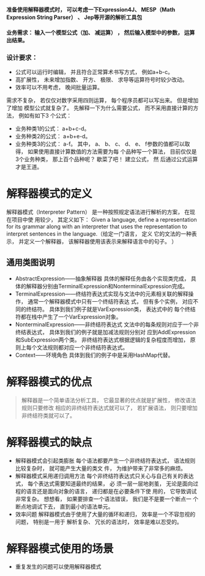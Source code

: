 **准备使用解释器模式时， 可以考虑一下Expression4J、 MESP（Math Expression String Parser） 、 Jep等开源的解析工具包**

#### 业务需求： 输入一个模型公式（加、 减运算） ， 然后输入模型中的参数， 运算出结果。
### 设计要求：
* 公式可以运行时编辑， 并且符合正常算术书写方式， 例如a+b-c。
* 高扩展性， 未来增加指数、 开方、 极限、 求导等运算符号时较少改动。
* 效率可以不用考虑， 晚间批量运算。

需求不复杂， 若仅仅对数字采用四则运算， 每个程序员都可以写出来。 但是增加了增加
模型公式就复杂了。 先解释一下为什么需要公式， 而不采用直接计算的方法， 例如有如下3
个公式：
* 业务种类1的公式： a+b+c-d。
* 业务种类2的公式： a+b+e-d。
* 业务种类3的公式： a-f。
其中， a、 b、 c、 d、 e、 f参数的值都可以取得， 如果使用直接计算数值的方法需要为每
个品种写一个算法， 目前仅仅是3个业务种类， 那上百个品种呢？ 歇菜了吧！ 建立公式， 然
后通过公式运算才是王道。

# 解释器模式的定义
  解释器模式（Interpreter Pattern） 是一种按照规定语法进行解析的方案， 在现在项目中使
  用较少， 其定义如下： Given a language, define a representation for its grammar along with an
  interpreter that uses the representation to interpret sentences in the language.（给定一门语言， 定义
  它的文法的一种表示， 并定义一个解释器， 该解释器使用该表示来解释语言中的句子。 ）
## 通用类图说明
* AbstractExpression——抽象解释器
具体的解释任务由各个实现类完成， 具体的解释器分别由TerminalExpression和NonterminalExpression完成。
* TerminalExpression——终结符表达式实现与文法中的元素相关联的解释操作， 通常一个解释器模式中只有一个终结符表达
式， 但有多个实例， 对应不同的终结符。 具体到我们例子就是VarExpression类， 表达式中的
每个终结符都在栈中产生了一个VarExpression对象。
* NonterminalExpression——非终结符表达式
文法中的每条规则对应于一个非终结表达式， 具体到我们的例子就是加减法规则分别对
应到AddExpression和SubExpression两个类。 非终结符表达式根据逻辑的复杂程度而增加， 原
则上每个文法规则都对应一个非终结符表达式。
* Context——环境角色
具体到我们的例子中是采用HashMap代替。

# 解释器模式的优点
> 解释器是一个简单语法分析工具， 它最显著的优点就是扩展性， 修改语法规则只要修改
相应的非终结符表达式就可以了， 若扩展语法， 则只要增加非终结符类就可以了。
#  解释器模式的缺点
* 解释器模式会引起类膨胀
每个语法都要产生一个非终结符表达式， 语法规则比较复杂时， 就可能产生大量的类文
件， 为维护带来了非常多的麻烦。
* 解释器模式采用递归调用方法
每个非终结符表达式只关心与自己有关的表达式， 每个表达式需要知道最终的结果， 必
须一层一层地剥茧， 无论是面向过程的语言还是面向对象的语言， 递归都是在必要条件下使
用的， 它导致调试非常复杂。 想想看， 如果要排查一个语法错误， 我们是不是要一个断点一
个断点地调试下去， 直到最小的语法单元。
* 效率问题
解释器模式由于使用了大量的循环和递归， 效率是一个不容忽视的问题， 特别是一用于
解析复杂、 冗长的语法时， 效率是难以忍受的。
#  解释器模式使用的场景
* 重复发生的问题可以使用解释器模式
















